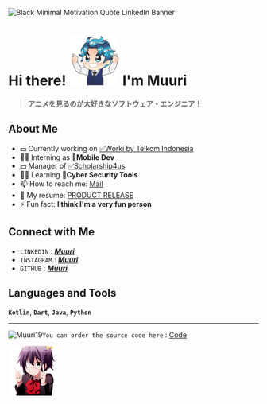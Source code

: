 ![Black Minimal Motivation Quote LinkedIn Banner](https://github.com/muhammadsadri19/muhammadsadri19/assets/91242566/29c7fee5-5e4a-45ca-98fd-81d4e9d637f0)

# Hi there! <img src="/images/good.png" alt="good" width="100"/> I'm Muuri 
> **アニメを見るのが大好きなソフトウェア・エンジニア！**
## About Me

- 💵 Currently working on [✅Worki by Telkom Indonesia](https://play.google.com/work/apps/details?id=id.diarium_mobile)
- 🧑‍💻 Interning as **📑Mobile Dev**
- 💵 Manager of [✅Scholarship4us](https://scholarship4us.com/)
- 🧑‍💻 Learning **🤖Cyber Security Tools**
- 📫 How to reach me: [Mail](muhammadsadry19@gmail.com)
- 📖 My resume: [PRODUCT RELEASE](https://muhammadsadri19.github.io/)
- ⚡ Fun fact: **I think I'm a very fun person**

## Connect with Me
- `LINKEDIN` : [***Muuri***](https://linkedin.com/in/muhammad-sadri)
- `INSTAGRAM` : [***Muuri***](https://instagram.com/muuri._)
- `GITHUB` : [***Muuri***](https://github.com/Muuri19/)

## Languages and Tools
**`Kotlin`**, **`Dart`**, **`Java`**, **`Python`**

---

<p><img align="left" src="https://github-readme-stats.vercel.app/api/top-langs/?username=Muuri19&theme=tokyonight&hide_border=false&include_all_commits=false&count_private=false&layout=compact" alt="Muuri19" /></p> 

`You can order the source code here` :   [Code](https://api.whatsapp.com/send?phone=6282268215563)

<img src="/images/Awch.gif" alt="awch" width="100"/>
